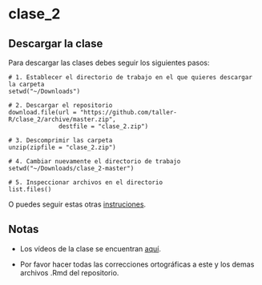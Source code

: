 # clase_2


## Descargar la clase

Para descargar las clases debes seguir los siguientes pasos:

```{r}
# 1. Establecer el directorio de trabajo en el que quieres descargar la carpeta
setwd("~/Downloads")

# 2. Descargar el repositorio
download.file(url = "https://github.com/taller-R/clase_2/archive/master.zip", 
              destfile = "clase_2.zip")

# 3. Descomprimir las carpeta
unzip(zipfile = "clase_2.zip")

# 4. Cambiar nuevamente el directorio de trabajo
setwd("~/Downloads/clase_2-master")

# 5. Inspeccionar archivos en el directorio 
list.files()
```
O puedes seguir estas otras [instruciones](https://eduard-martinez.github.io/blog/github/clonar_github.html).  

## Notas
* Los vídeos de la clase se encuentran [aquí](https://www.dropbox.com/sh/1s8odr6rrc64acl/AAAhWXHkq8w7_iMl3cW00kjfa?dl=0). 

* Por favor hacer todas las correcciones ortográficas a este y los demas archivos .Rmd del repositorio.
